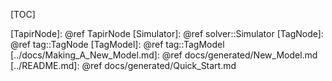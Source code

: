 [TOC]


[TapirNode]: @ref TapirNode
[Simulator]: @ref solver::Simulator
[TagNode]: @ref tag::TagNode
[TagModel]: @ref tag::TagModel
[../docs/Making_A_New_Model.md]: @ref docs/generated/New_Model.md
[../README.md]: @ref docs/generated/Quick_Start.md
